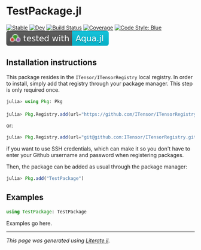 # TestPackage.jl

[![Stable](https://img.shields.io/badge/docs-stable-blue.svg)](https://ITensor.github.io/TestPackage.jl/stable/)
[![Dev](https://img.shields.io/badge/docs-dev-blue.svg)](https://ITensor.github.io/TestPackage.jl/dev/)
[![Build Status](https://github.com/ITensor/TestPackage.jl/actions/workflows/Tests.yml/badge.svg?branch=main)](https://github.com/ITensor/TestPackage.jl/actions/workflows/Tests.yml?query=branch%3Amain)
[![Coverage](https://codecov.io/gh/ITensor/TestPackage.jl/branch/main/graph/badge.svg)](https://codecov.io/gh/ITensor/TestPackage.jl)
[![Code Style: Blue](https://img.shields.io/badge/code%20style-blue-4495d1.svg)](https://github.com/invenia/BlueStyle)
[![Aqua](https://raw.githubusercontent.com/JuliaTesting/Aqua.jl/master/badge.svg)](https://github.com/JuliaTesting/Aqua.jl)

## Installation instructions

This package resides in the `ITensor/ITensorRegistry` local registry.
In order to install, simply add that registry through your package manager.
This step is only required once.
```julia
julia> using Pkg: Pkg

julia> Pkg.Registry.add(url="https://github.com/ITensor/ITensorRegistry")
```
or:
```julia
julia> Pkg.Registry.add(url="git@github.com:ITensor/ITensorRegistry.git")
```
if you want to use SSH credentials, which can make it so you don't have to enter your Github ursername and password when registering packages.

Then, the package can be added as usual through the package manager:

```julia
julia> Pkg.add("TestPackage")
```

## Examples

````julia
using TestPackage: TestPackage
````

Examples go here.

---

*This page was generated using [Literate.jl](https://github.com/fredrikekre/Literate.jl).*

